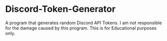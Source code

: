 # Discord-Token-Generator
A program that generates random Discord API Tokens. I am not responsible for the damage caused by this program. This is for Educational purposes only.

